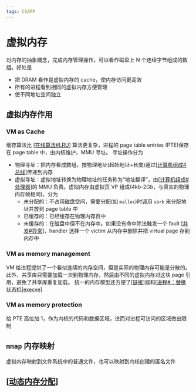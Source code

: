 ```yaml
---
tags: CSAPP
---
```

# 虚拟内存

对内存的抽象概念，完成内存管理操作。可以看作磁盘上 N 个连续字节组成的数组。好处是

- 把 DRAM 看作是虚拟内存的 cache，使内存访问更高效
- 所有的进程看到相同的虚拟内存方便管理
- 使不同地址空间独立

## 虚拟内存作用

### VM as Cache

缓存算法比 [[在线算法#LRU]] 算法更复杂，进程的 page table entries (PTE)保存在 page table 中，由内核维护，MMU 寻址。
寻址操作分为

- 物理寻址：把内存看成数组，按物理地址(起始地址+长度)通过[[计算机组成#总线]]传递到内存
- 虚拟寻址：虚拟地址转换为物理地址的任务称为“地址翻译”，由[[计算机组成#处理器]]的 MMU 负责。虚拟内存由虚拟页 VP 组成(4kb-2Gb，与真实的物理内存帧相同)，分为
  - 未分配的：不占用磁盘空间，需要分配(如 `malloc`)时调用 `sbrk` 来分配地址并放到 page table 中
  - 已缓存的：已经缓存在物理内存页中
  - 未缓存的：在磁盘中但不在内存中。如果没有命中除法触发一个 fault [[并发#异常]]，handler 选择一个 victim 从内存中删除并把 virtual page 存到内存中

### VM as memory management

VM 给进程提供了一个看似连续的内存空间，但是实际的物理内存可能是分散的。
此外，共享库只需要加载一次到物理内存，然后由不同的虚拟内存对这块 page 引用，避免了共享库重复加载。
统一的内存模型还方便了[[链接]]器和[[进程#：替换状态机|execve]]

### VM as memory protection

给 PTE 高位加 1，作为内核的代码和数据区域，进而对进程可访问的区域做出限制

## `mmap` 内存映射

虚拟内存映射到文件系统中的普通文件，也可以映射到内核创建的匿名文件

## [[动态内存分配]]

[//begin]: # "Autogenerated link references for markdown compatibility"
[在线算法#LRU]: ../algorithm/algorithms/在线算法.md "在线算法"
[计算机组成#总线]: 计算机组成.md "计算机组成"
[计算机组成#处理器]: 计算机组成.md "计算机组成"
[并发#异常]: 并发.md "并发"
[链接]: 链接.md "链接"
[进程#：替换状态机|execve]: <../operating system/进程.md> "进程"
[动态内存分配]: 动态内存分配.md "动态内存分配"
[//end]: # "Autogenerated link references"
